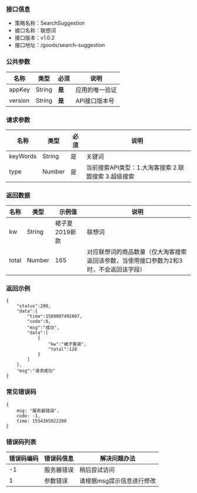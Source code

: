 ### 接口信息
- 策略名称：SearchSuggestion
- 接口名称：联想词
- 接口版本：v1.0.2
- 接口地址：/goods/search-suggestion

### 公共参数
|名称|类型|必须|说明|
| ------------ | ------------ | ------------ | ------------ |
|appKey|String|**是**|应用的唯一验证|
|version|String|**是**|API接口版本号|

### 请求参数
|名称|类型|必须|说明|
| ------------ | ------------ | ------------ | ------------ |
|keyWords|String|是|关键词|
|type|Number|是|当前搜索API类型：1.大淘客搜索 2.联盟搜索 3.超级搜索|

### 返回数据
|名称|类型|示例值|说明|
| ------------ | ------------ | ------------ | ------------ |
|kw|String|裙子夏2019新款|联想词|
|total|Number|165|对应联想词的商品数量（仅大淘客搜索返回该参数，当使用接口参数为2和3时，不会返回该字段）|

### 返回示例
```
{
    "status":200,
    "data":{
        "time":1589007492807,
        "code":0,
        "msg":"成功",
        "data":[
            {
                "kw":"裙子套装",
                "total":128
            }
        ]
    },
    "msg":"请求成功"
}
```

### 常见错误码
```
{
    msg: "服务器错误",
    code: -1,
    time: 1554365022200
}
```

### 错误码列表
|错误码编码|错误码信息|解决问题办法|
| ------------ | ------------ | ------------ |
|-1|服务器错误|稍后尝试访问|
|1|参数错误|请根据msg提示信息进行修改|